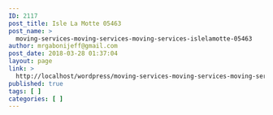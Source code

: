 ```yaml
---
ID: 2117
post_title: Isle La Motte 05463
post_name: >
  moving-services-moving-services-moving-services-islelamotte-05463
author: mrgabonijeff@gmail.com
post_date: 2018-03-28 01:37:04
layout: page
link: >
  http://localhost/wordpress/moving-services-moving-services-moving-services-islelamotte-05463/
published: true
tags: [ ]
categories: [ ]
---
```

